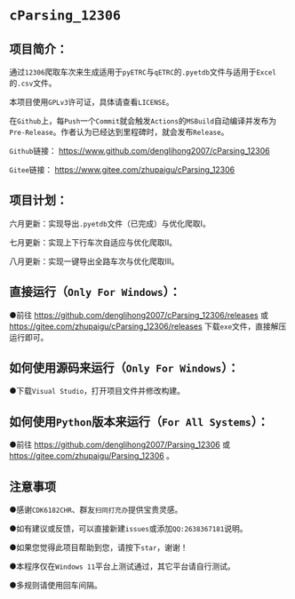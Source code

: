 # `cParsing_12306`
## **项目简介：**

通过`12306`爬取车次来生成适用于`pyETRC`与`qETRC`的`.pyetdb`文件与适用于`Excel`的`.csv`文件。

本项目使用`GPLv3`许可证，具体请查看`LICENSE`。

在`Github`上，每`Push`一个`Commit`就会触发`Actions`的`MSBuild`自动编译并发布为`Pre-Release`。作者认为已经达到里程碑时，就会发布`Release`。

`Github`链接： https://www.github.com/denglihong2007/cParsing_12306

`Gitee`链接： https://www.gitee.com/zhupaigu/cParsing_12306

## **项目计划：**

六月更新：实现导出`.pyetdb`文件（已完成）与优化爬取Ⅰ。

七月更新：实现上下行车次自适应与优化爬取Ⅱ。

八月更新：实现一键导出全路车次与优化爬取Ⅲ。

## **直接运行（`Only For Windows`）：**

●前往 https://github.com/denglihong2007/cParsing_12306/releases 或 https://gitee.com/zhupaigu/cParsing_12306/releases 下载`exe`文件，直接解压运行即可。

## **如何使用源码来运行（`Only For Windows`）：**

●下载`Visual Studio`，打开项目文件并修改构建。

## **如何使用`Python`版本来运行（`For All Systems`）：**

●前往 https://github.com/denglihong2007/Parsing_12306 或 https://gitee.com/zhupaigu/Parsing_12306 。

## **注意事项**

●感谢`CDK6182CHR`、群友`扫同打充办`提供宝贵灵感。

●如有建议或反馈，可以直接新建`issues`或添加`QQ:2638367181`说明。

●如果您觉得此项目帮助到您，请按下`star`，谢谢！

●本程序仅在`Windows 11`平台上测试通过，其它平台请自行测试。

●多规则请使用回车间隔。
